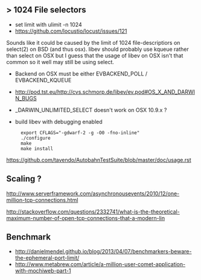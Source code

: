 ## > 1024 File selectors

* set limit with ulimit -n 1024
* https://github.com/locustio/locust/issues/121

Sounds like it could be caused by the limit of 1024 file-descriptiors on select(2) on BSD (and thus osx). libev should probably use kqueue rather than select on OSX but I guess that the usage of libev on OSX isn't that common so it well may still be using select.


* Backend on OSX must be either EVBACKEND_POLL / EVBACKEND_KQUEUE
* http://pod.tst.eu/http://cvs.schmorp.de/libev/ev.pod#OS_X_AND_DARWIN_BUGS
* _DARWIN_UNLIMITED_SELECT doesn't work on OSX 10.9.x ?

* build libev with debugging enabled
	
		export CFLAGS="-gdwarf-2 -g -O0 -fno-inline"
		./configure
		make 
		make install





https://github.com/tavendo/AutobahnTestSuite/blob/master/doc/usage.rst




## Scaling ?

http://www.serverframework.com/asynchronousevents/2010/12/one-million-tcp-connections.html


http://stackoverflow.com/questions/2332741/what-is-the-theoretical-maximum-number-of-open-tcp-connections-that-a-modern-lin




## Benchmark 

* http://danielmendel.github.io/blog/2013/04/07/benchmarkers-beware-the-ephemeral-port-limit/
* http://www.metabrew.com/article/a-million-user-comet-application-with-mochiweb-part-1